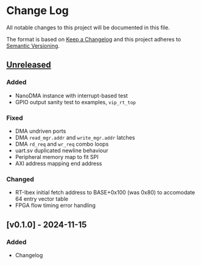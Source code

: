 # Change Log

All notable changes to this project will be documented in this file.

The format is based on [Keep a Changelog](http://keepachangelog.com/)
and this project adheres to [Semantic Versioning](http://semver.org/).

## [Unreleased]

### Added
- NanoDMA instance with interrupt-based test
- GPIO output sanity test to examples, `vip_rt_top`

### Fixed
- DMA undriven ports
- DMA `read_mgr.addr` and `write_mgr.addr` latches
- DMA `rd_req` and `wr_req` combo loops
- uart.sv duplicated newline behaviour
- Peripheral memory map to fit SPI
- AXI address mapping end address

### Changed
- RT-Ibex initial fetch address to BASE+0x100 (was 0x80) to accomodate 64 entry vector table
- FPGA flow timing error handling

## [v0.1.0] - 2024-11-15

### Added

- Changelog

[unreleased]: https://github.com/soc-hub-fi/Atalanta/compare/v0.1.0...HEAD
